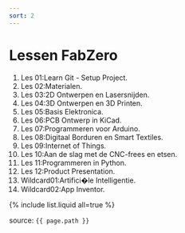 ```yaml
---
sort: 2
---
```


# Lessen FabZero

1. Les 01:Learn Git - Setup Project.
2. Les 02:Materialen.
3. Les 03:2D Ontwerpen en Lasersnijden.
4. Les 04:3D Ontwerpen en 3D Printen.
5. Les 05:Basis Elektronica.
6. Les 06:PCB Ontwerp in KiCad.
7. Les 07:Programmeren voor Arduino.
8. Les 08:Digitaal Borduren en Smart Textiles.
9. Les 09:Internet of Things.
10. Les 10:Aan de slag met de CNC-frees en etsen.
11. Les 11:Programmeren in Python.
12. Les 12:Product Presentation.
13. Wildcard01:Artifici�le Intelligentie.
14. Wildcard02:App Inventor.

{% include list.liquid all=true %}

source: `{{ page.path }}`
